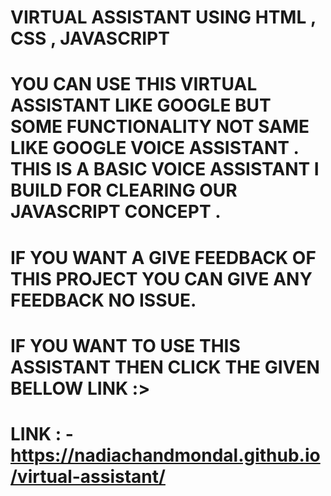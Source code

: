 # VIRTUAL ASSISTANT USING  HTML , CSS , JAVASCRIPT
# YOU CAN USE THIS VIRTUAL ASSISTANT LIKE GOOGLE BUT SOME FUNCTIONALITY NOT SAME LIKE GOOGLE VOICE ASSISTANT . THIS IS A  BASIC VOICE ASSISTANT I BUILD FOR CLEARING OUR JAVASCRIPT CONCEPT .
# IF YOU WANT A GIVE FEEDBACK OF THIS PROJECT YOU CAN GIVE ANY FEEDBACK NO ISSUE.
# IF YOU WANT TO USE THIS ASSISTANT THEN CLICK THE GIVEN BELLOW LINK :>
# LINK : -  https://nadiachandmondal.github.io/virtual-assistant/
